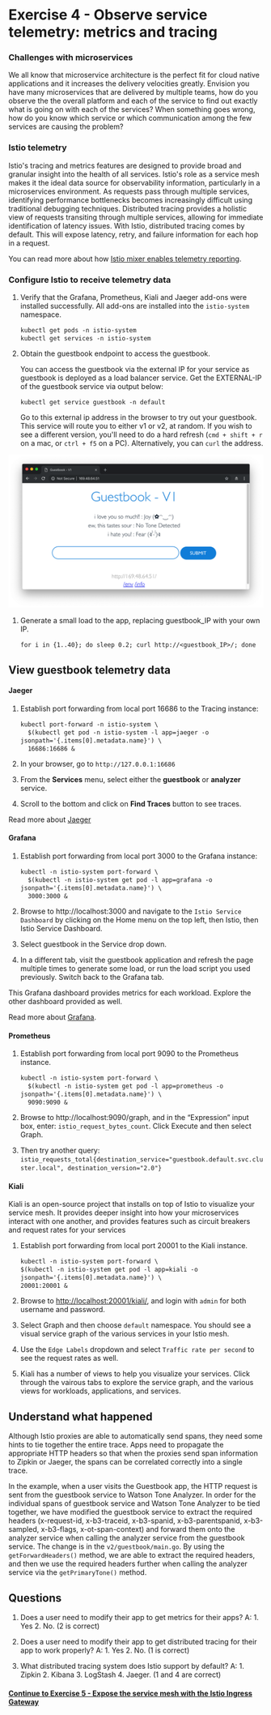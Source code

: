 # Exercise 4 - Observe service telemetry: metrics and tracing

### Challenges with microservices

We all know that microservice architecture is the perfect fit for cloud native applications and it increases the delivery velocities greatly. Envision you have many microservices that are delivered by multiple teams, how do you observe the the overall platform and each of the service to find out exactly what is going on with each of the services?  When something goes wrong, how do you know which service or which communication among the few services are causing the problem?

### Istio telemetry

Istio's tracing and metrics features are designed to provide broad and granular insight into the health of all services. Istio's role as a service mesh makes it the ideal data source for observability information, particularly in a microservices environment. As requests pass through multiple services, identifying performance bottlenecks becomes increasingly difficult using traditional debugging techniques. Distributed tracing provides a holistic view of requests transiting through multiple services, allowing for immediate identification of latency issues. With Istio, distributed tracing comes by default. This will expose latency, retry, and failure information for each hop in a request.

You can read more about how [Istio mixer enables telemetry reporting](https://istio.io/docs/concepts/policy-and-control/mixer.html).

### Configure Istio to receive telemetry data

1. Verify that the Grafana, Prometheus, Kiali and Jaeger add-ons were installed successfully. All add-ons are installed into the `istio-system` namespace.

    ```shell
    kubectl get pods -n istio-system
    kubectl get services -n istio-system
    ```

3. Obtain the guestbook endpoint to access the guestbook.

    You can access the guestbook via the external IP for your service as guestbook is deployed as a load balancer service. Get the EXTERNAL-IP of the guestbook service via output below:

    ```shell
    kubectl get service guestbook -n default
    ```

    Go to this external ip address in the browser to try out your guestbook. This service will route you to either v1 or v2, at random. If you wish to see a different version, you'll need to do a hard refresh (`cmd + shift + r` on a mac, or `ctrl + f5` on a PC). Alternatively, you can `curl` the address.

![](../README_images/guestbook1.png)

1. Generate a small load to the app, replacing guestbook_IP with your own IP.

    ```shell
    for i in {1..40}; do sleep 0.2; curl http://<guestbook_IP>/; done
    ```

## View guestbook telemetry data

#### Jaeger

1. Establish port forwarding from local port 16686 to the Tracing instance:

    ```shell
    kubectl port-forward -n istio-system \
      $(kubectl get pod -n istio-system -l app=jaeger -o jsonpath='{.items[0].metadata.name}') \
      16686:16686 &
    ```
2. In your browser, go to `http://127.0.0.1:16686`
3. From the **Services** menu, select either the **guestbook** or **analyzer** service.
4. Scroll to the bottom and click on **Find Traces** button to see traces.

Read more about [Jaeger](https://www.jaegertracing.io/docs/)

#### Grafana

1. Establish port forwarding from local port 3000 to the Grafana instance:

    ```shell
    kubectl -n istio-system port-forward \
      $(kubectl -n istio-system get pod -l app=grafana -o jsonpath='{.items[0].metadata.name}') \
      3000:3000 &
    ```

2. Browse to http://localhost:3000 and navigate to the `Istio Service Dashboard` by clicking on the Home menu on the top left, then Istio, then Istio Service Dashboard.

3. Select guestbook in the Service drop down.

4. In a different tab, visit the guestbook application and refresh the page multiple times to generate some load, or run the load script you used previously. Switch back to the Grafana tab.

This Grafana dashboard provides metrics for each workload. Explore the other dashboard provided as well. 

Read more about [Grafana](http://docs.grafana.org/).

#### Prometheus

1. Establish port forwarding from local port 9090 to the Prometheus instance.

    ```shell
    kubectl -n istio-system port-forward \
      $(kubectl -n istio-system get pod -l app=prometheus -o jsonpath='{.items[0].metadata.name}') \
      9090:9090 &
    ```
2. Browse to http://localhost:9090/graph, and in the “Expression” input box, enter: `istio_request_bytes_count`. Click Execute and then select Graph.

3. Then try another query: `istio_requests_total{destination_service="guestbook.default.svc.cluster.local", destination_version="2.0"}`

#### Kiali

Kiali is an open-source project that installs on top of Istio to visualize your service mesh. It provides deeper insight into how your microservices interact with one another, and provides features such as circuit breakers and request rates for your services

1. Establish port forwarding from local port 20001 to the Kiali instance.

    ```shell
    kubectl -n istio-system port-forward \
    $(kubectl -n istio-system get pod -l app=kiali -o jsonpath='{.items[0].metadata.name}') \
    20001:20001 &
    ```

2. Browse to [http://localhost:20001/kiali/](http://localhost:20001/kiali/), and login with `admin` for both username and password.
3. Select Graph and then choose `default` namespace. You should see a visual service graph of the various services in your Istio mesh.
4. Use the `Edge Labels` dropdown and select `Traffic rate per second` to see the request rates as well.
5. Kiali has a number of views to help you visualize your services. Click through the vairous tabs to explore the service graph, and the various views for workloads, applications, and services.

## Understand what happened

Although Istio proxies are able to automatically send spans, they need some hints to tie together the entire trace. Apps need to propagate the appropriate HTTP headers so that when the proxies send span information to Zipkin or Jaeger, the spans can be correlated correctly into a single trace.

In the example, when a user visits the Guestbook app, the HTTP request is sent from the guestbook service to Watson Tone Analyzer. In order for the individual spans of guestbook service and Watson Tone Analyzer to be tied together, we have modified the guestbook service to extract the required headers (x-request-id, x-b3-traceid, x-b3-spanid, x-b3-parentspanid, x-b3-sampled, x-b3-flags, x-ot-span-context) and forward them onto the analyzer service when calling the analyzer service from the guestbook service. The change is in the `v2/guestbook/main.go`. By using the `getForwardHeaders()` method, we are able to extract the required headers, and then we use the required headers further when calling the analyzer service via the `getPrimaryTone()` method.


## Questions

1. Does a user need to modify their app to get metrics for their apps?   A: 1. Yes 2. No. (2 is correct)

2. Does a user need to modify their app to get distributed tracing for their app to work properly? A: 1. Yes 2. No. (1 is correct)

3. What distributed tracing system does Istio support by default?  A: 1. Zipkin 2. Kibana 3. LogStash 4. Jaeger. (1 and 4 are correct)

#### [Continue to Exercise 5 - Expose the service mesh with the Istio Ingress Gateway](../exercise-5/README.md)
